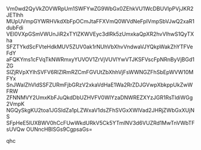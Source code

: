 Vm0wd2QyVkZOVWRpUm1SWFYwZG9WbGx0ZEhkVU1WcDBUVlpPVjJKR2JETlhh
MUpUVmpGYWRHVkdXbFpOCmJtaFFXVmQ0WVdNeFpIVmpSbVJwQ2xaR1dubFdi
VEI0VXpGSmVWUnJiR2xTYlZKWVEyc3dlRk5zUmxkaQpXR2hvVlhwS1QyTXha
SFZTYkdScFVteHdkMUV5ZUV0ak1rNUhVbXhvVndwaVJYQkpWakZhYTFVeFdY
aFQKYms1cFVqTkNWRmxyYUVOV1ZrVjVUVlYwVTJKSFVscFpNRnByVjBGd1ZG
SlZjRVpXYlhSVFV6RlZlRmRZCmFGVUtZbXhhVjFsWWNGZFhSbEpWVW10MFYx
SnJWalZhVldSSFZURmFjbGRzV2xkaVdHaE1Wa2RrZDJGVwpXbkppUkZwWFRW
ZFNNMVY2UmxKbFJuQkdDbUZHVFV0WlYzaDNWREZXYzJGR1RsTldiWGg2VmpK
NGQySkgKU2toa1JGSldZa1pLZWxaV1dsZFhSVGxXWlVad2JHRjZWbGxXUjNS
SFpHeE5lUXBWV0hCcFUwWkdURkV5Ck5YTmlNV3d6VUZRd1MwTnVWbTFsUVQw
OUNncHBlSGs9CgpsaGs=

qhc